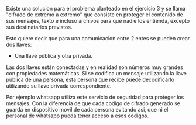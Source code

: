 Existe una solucion para el problema planteado en el ejercicio 3 y se llama "cifrado de extremo a extremo" que consiste en proteger el contenido de sus mensajes, texto e incluso archivos para que nadie los entienda, excepto sus destinatarios previstos. 

Esto quiere decir que para una comunicacion entre 2 entes se pueden crear dos llaves: 

- Una llave pública y otra privada. 

Las dos llaves están conectadas y en realidad son números muy grandes con propiedades matemáticas. Si se codifica un mensaje utilizando la llave pública de una persona, esta persona que recibe puede decodificarlo utilizando su llave privada correspondiente.

Por ejemplo whatsapp utiliza este servicio de seguridad para proteger los mensajes. Con la diferencia de que cada codigo de cifrado generado se guarda en dispositivo movil de cada persona evitando asi, que ni el personal de whatsapp pueda tener acceso a esos codigos.